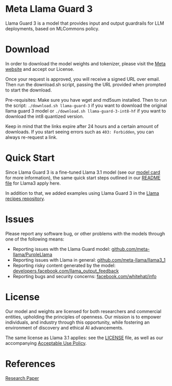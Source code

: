 # Meta Llama Guard 3

Llama Guard 3 is a model that provides input and output guardrails for LLM deployments, based on MLCommons policy.

# Download

In order to download the model weights and tokenizer, please visit the
[Meta website](https://llama.meta.com/llama-downloads)
and accept our License.

Once your request is approved, you will receive a signed URL over email. Then
run the download.sh script, passing the URL provided when prompted to start the
download.

Pre-requisites: Make sure you have wget and md5sum installed. Then to run the
script: `./download.sh llama-guard-3` if you want to download the original llama guard 3 model or `./download.sh llama-guard-3-int8-hf` if you want to download the int8 quantized version.

Keep in mind that the links expire after 24 hours and a certain amount of
downloads. If you start seeing errors such as `403: Forbidden`, you can always
re-request a link.

# Quick Start

Since Llama Guard 3 is a fine-tuned Llama 3.1 model (see our
[model card](MODEL_CARD.md) for more information), the same quick start steps
outlined in our
[README file](https://github.com/meta-llama/llama3_1/blob/main/README.md) for
Llama3 apply here.

In addition to that, we added examples using Llama Guard 3 in the
[Llama recipes repository](https://github.com/facebookresearch/llama-recipes).

# Issues

Please report any software bug, or other problems with the models through one of
the following means:

- Reporting issues with the Llama Guard model:
  [github.com/meta-llama/PurpleLlama](https://github.com/meta-llama/PurpleLlama)
- Reporting issues with Llama in general:
  [github.com/meta-llama/llama3_1](https://github.com/meta-llama/llama3_1)
- Reporting risky content generated by the model:
  [developers.facebook.com/llama_output_feedback](https://developers.facebook.com/llama_output_feedback)
- Reporting bugs and security concerns:
  [facebook.com/whitehat/info](https://facebook.com/whitehat/info)

# License

Our model and weights are licensed for both researchers and commercial entities,
upholding the principles of openness. Our mission is to empower individuals, and
industry through this opportunity, while fostering an environment of discovery
and ethical AI advancements.

The same license as Llama 3.1 applies: see the [LICENSE](../LICENSE) file, as well
as our accompanying [Acceptable Use Policy](USE_POLICY.md).

# References

[Research Paper](https://ai.facebook.com/research/publications/llama-guard-llm-based-input-output-safeguard-for-human-ai-conversations/)
